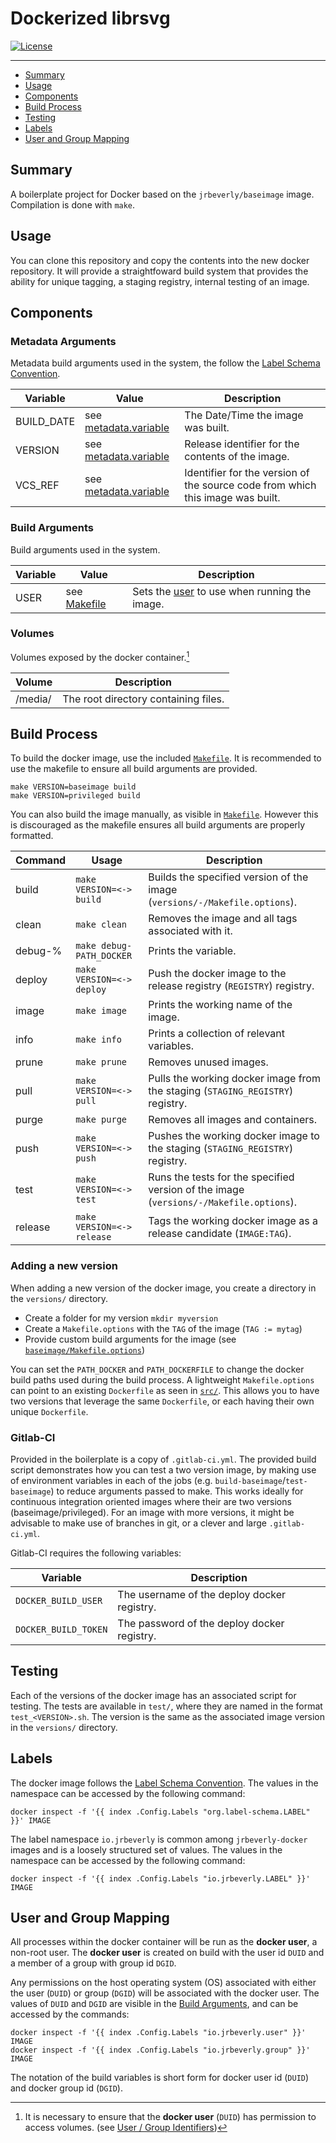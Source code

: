 # Dockerized librsvg
[![License][license-badge]][license-link]

---

 * [Summary](#summary)
 * [Usage](#usage)
 * [Components](#components)
 * [Build Process](#build-process)
 * [Testing](#testing)
 * [Labels](#labels)
 * [User and Group Mapping](#user-and-group-mapping)

## Summary

A boilerplate project for Docker based on the `jrbeverly/baseimage` image. Compilation is done with `make`.

## Usage

You can clone this repository and copy the contents into the new docker repository.  It will provide a straightfoward build system that provides the ability for unique tagging, a staging registry, internal testing of an image.

## Components

### Metadata Arguments

Metadata build arguments used in the system, the follow the [Label Schema Convention](http://label-schema.org).

| Variable | Value | Description |
| -------- | ----- |------------ |
| BUILD_DATE | see [metadata.variable](build/Makefile.metadata.variable) | The Date/Time the image was built. |
| VERSION | see [metadata.variable](build/Makefile.metadata.variable) | Release identifier for the contents of the image. |
| VCS_REF | see [metadata.variable](build/Makefile.metadata.variable) | Identifier for the version of the source code from which this image was built. |

### Build Arguments

Build arguments used in the system.

| Variable | Value | Description |
| -------- | ------- |------------ |
| USER | see [Makefile](build/Makefile) | Sets the [user](http://www.linfo.org/uid.html) to use when running the image. |

### Volumes

Volumes exposed by the docker container.[^1]

| Volume | Description |
| ------ | ----------- |
| /media/ | The root directory containing files. |

## Build Process

To build the docker image, use the included [`Makefile`](build/Makefile). It is recommended to use the makefile to ensure all build arguments are provided.

```
make VERSION=baseimage build
make VERSION=privileged build
```

You can also build the image manually, as visible in [`Makefile`](build/Makefile).  However this is discouraged as the makefile ensures all build arguments are properly formatted.

| Command | Usage | Description |
| --- | --- | --- |
| build | `make VERSION=<-> build` | Builds the specified version of the image (`versions/-/Makefile.options`). |
| clean | `make clean` | Removes the image and all tags associated with it. |
| debug-% | `make debug-PATH_DOCKER` | Prints the variable. |
| deploy | `make VERSION=<-> deploy` | Push the docker image to the release registry (`REGISTRY`) registry. |
| image | `make image` | Prints the working name of the image.  |
| info | `make info` | Prints a collection of relevant variables. |
| prune | `make prune` | Removes unused images. |
| pull | `make VERSION=<-> pull` | Pulls the working docker image from the staging (`STAGING_REGISTRY`) registry. |
| purge | `make purge` | Removes all images and containers. |
| push | `make VERSION=<-> push` | Pushes the working docker image to the staging (`STAGING_REGISTRY`) registry. |
| test | `make VERSION=<-> test` | Runs the tests for the specified version of the image (`versions/-/Makefile.options`). |
| release | `make VERSION=<-> release` | Tags the working docker image as a release candidate (`IMAGE:TAG`). |

### Adding a new version

When adding a new version of the docker image, you create a directory in the `versions/` directory.

* Create a folder for my version `mkdir myversion`
* Create a `Makefile.options` with the `TAG` of the image (`TAG := mytag`)
* Provide custom build arguments for the image (see [`baseimage/Makefile.options`](versions/baseimage/Makefile.options))

You can set the `PATH_DOCKER` and `PATH_DOCKERFILE` to change the docker build paths used during the build process.  A lightweight `Makefile.options` can point to an existing `Dockerfile` as seen in [`src/`](src/).  This allows you to have two versions that leverage the same `Dockerfile`, or each having their own unique `Dockerfile`.

### Gitlab-CI

Provided in the boilerplate is a copy of `.gitlab-ci.yml`.  The provided build script demonstrates how you can test a two version image, by making use of environment variables in each of the jobs (e.g. `build-baseimage`/`test-baseimage`) to reduce arguments passed to make.  This works ideally for continuous integration oriented images where their are two versions (baseimage/privileged).  For an image with more versions, it might be advisable to make use of branches in git, or a clever and large `.gitlab-ci.yml`.

Gitlab-CI requires the following variables:

| Variable | Description |
| --- | --- |
| `DOCKER_BUILD_USER` | The username of the deploy docker registry. |
| `DOCKER_BUILD_TOKEN` | The password of the deploy docker registry. |

## Testing

Each of the versions of the docker image has an associated script for testing.  The tests are available in `test/`, where they are named in the format `test_<VERSION>.sh`.  The version is the same as the associated image version in the `versions/` directory.

## Labels

The docker image follows the [Label Schema Convention](http://label-schema.org).  The values in the namespace can be accessed by the following command:

```console
docker inspect -f '{{ index .Config.Labels "org.label-schema.LABEL" }}' IMAGE
```

The label namespace `io.jrbeverly` is common among `jrbeverly-docker` images and is a loosely structured set of values.  The values in the namespace can be accessed by the following command:

```console
docker inspect -f '{{ index .Config.Labels "io.jrbeverly.LABEL" }}' IMAGE
```

## User and Group Mapping

All processes within the docker container will be run as the **docker user**, a non-root user.  The **docker user** is created on build with the user id `DUID` and a member of a group with group id `DGID`.  

Any permissions on the host operating system (OS) associated with either the user (`DUID`) or group (`DGID`) will be associated with the docker user.  The values of `DUID` and `DGID` are visible in the [Build Arguments](#build-arguments), and can be accessed by the commands:

```console
docker inspect -f '{{ index .Config.Labels "io.jrbeverly.user" }}' IMAGE
docker inspect -f '{{ index .Config.Labels "io.jrbeverly.group" }}' IMAGE
```

The notation of the build variables is short form for docker user id (`DUID`) and docker group id (`DGID`). 

[^1]: It is necessary to ensure that the **docker user** (`DUID`) has permission to access volumes. (see [User / Group Identifiers](#user-and-group-mapping))

[license-badge]: https://img.shields.io/badge/license-MIT-blue.svg?maxAge=2592000
[license-link]: LICENSE